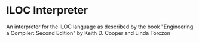 # ILOC Interpreter

An interpreter for the ILOC language as described by the book "Engineering a
Compiler: Second Edition" by Keith D. Cooper and Linda Torczon

